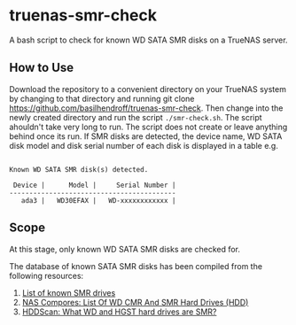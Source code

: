 # truenas-smr-check
A bash script to check for known WD SATA SMR disks on a TrueNAS server.

## How to Use
Download the repository to a convenient directory on your TrueNAS system by changing to that directory and running git clone https://github.com/basilhendroff/truenas-smr-check. Then change into the newly created directory and run the script `./smr-check.sh`. The script ahouldn't take very long to run. The script does not create or leave anything behind once its run. If SMR disks are detected, the device name, WD SATA disk model and disk serial number of each disk is displayed in a table e.g.
```

Known WD SATA SMR disk(s) detected.

 Device |      Model |     Serial Number |
------------------------------------------
   ada3 |   WD30EFAX |   WD-xxxxxxxxxxxx |
```

## Scope
At this stage, only known WD SATA SMR disks are checked for.

The database of known SATA SMR disks has been compiled from the following resources:
1. [List of known SMR drives](https://www.truenas.com/community/resources/list-of-known-smr-drives.141/)
2. [NAS Compores: List Of WD CMR And SMR Hard Drives (HDD)](https://nascompares.com/answer/list-of-wd-cmr-and-smr-hard-drives-hdd/)
3. [HDDScan: What WD and HGST hard drives are SMR?](https://hddscan.com/blog/2020/hdd-wd-smr.html)
